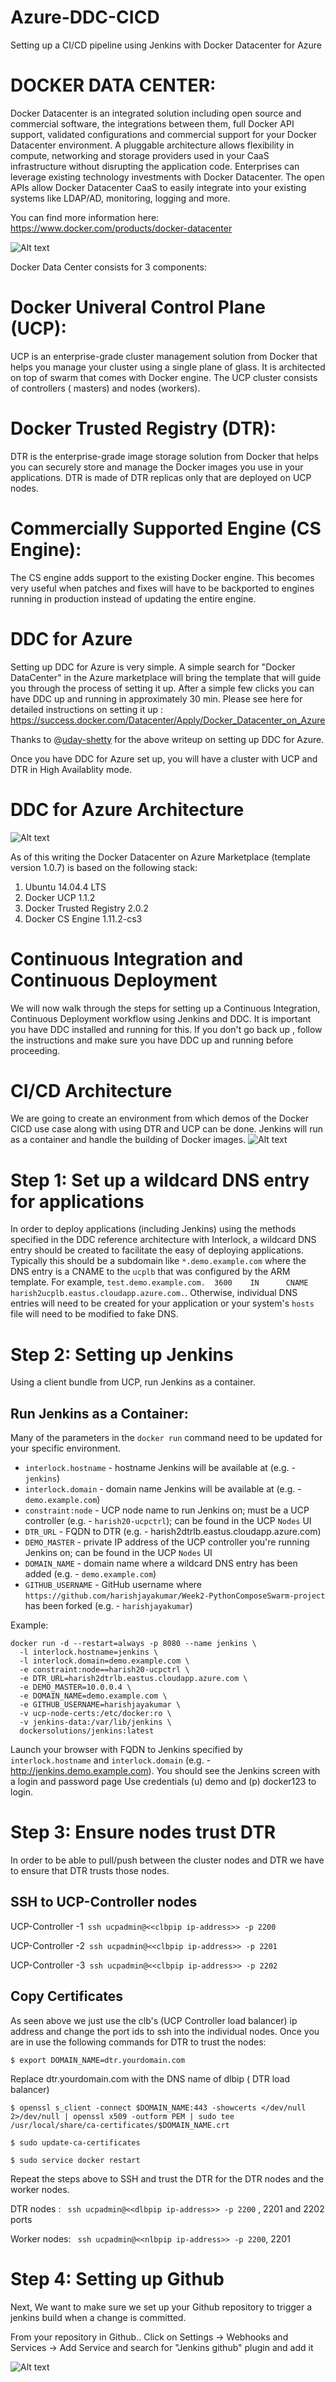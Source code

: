 # Azure-DDC-CICD
Setting up a CI/CD pipeline using Jenkins with Docker Datacenter for Azure

# DOCKER DATA CENTER:

Docker Datacenter is an integrated solution including open source and commercial software, the integrations between them, full Docker API support, validated configurations and commercial support for your Docker Datacenter environment. A pluggable architecture allows flexibility in compute, networking and storage providers used in your CaaS infrastructure without disrupting the application code. Enterprises can leverage existing technology investments with Docker Datacenter. The open APIs allow Docker Datacenter CaaS to easily integrate into your existing systems like LDAP/AD, monitoring, logging and more.

You can find more information here: https://www.docker.com/products/docker-datacenter

![Alt text](https://github.com/harishjayakumar/Azure-DDC-CICD/blob/master/DDC-Arch.png?raw=true "DDC Components")

Docker Data Center consists for 3 components:

# Docker Univeral Control Plane (UCP):
UCP is an enterprise-grade cluster management solution from Docker that helps you manage your cluster using a single plane of glass. It is architected on top of swarm that comes with Docker engine. The UCP cluster consists of controllers ( masters) and nodes (workers).

# Docker Trusted Registry (DTR):
DTR is the enterprise-grade image storage solution from Docker that helps you can securely store and manage the Docker images you use in your applications. DTR is made of DTR replicas only that are deployed on UCP nodes.

# Commercially Supported Engine (CS Engine):
The CS engine adds support to the existing Docker engine. This becomes very useful when patches and fixes will have to be backported to engines running in production instead of updating the entire engine.

# DDC for Azure
Setting up DDC for Azure is very simple. A simple search for "Docker DataCenter" in the Azure marketplace will bring the template that will guide you through the process of setting it up. After a simple few clicks you can have DDC up and running in approximately 30 min. Please see here for detailed instructions on setting it up : https://success.docker.com/Datacenter/Apply/Docker_Datacenter_on_Azure

Thanks to @[uday-shetty](https://github.com/uday-shetty) for the above writeup on setting up DDC for Azure.

Once you have DDC for Azure set up, you will have a cluster with UCP and DTR in High Availablity mode.

# DDC for Azure Architecture

![Alt text](https://github.com/harishjayakumar/Azure-DDC-CICD/blob/master/DDC-Azure-Arch.png?raw=true "DDC Azure Architecture ")

As of this writing the Docker Datacenter on Azure Marketplace (template version 1.0.7) is based on the following stack:

1. Ubuntu 14.04.4 LTS
2. Docker UCP 1.1.2
3. Docker Trusted Registry 2.0.2
4. Docker CS Engine 1.11.2-cs3

# Continuous Integration and Continuous Deployment

We will now walk through the steps for setting up a Continuous Integration, Continuous Deployment workflow using Jenkins and DDC. It is important you have DDC installed and running for this. If you don't go back up , follow the instructions and make sure you have DDC up and running before proceeding.

# CI/CD Architecture
We are going to create an environment from which demos of the Docker CICD use case along with using DTR and UCP can be done. Jenkins will run as a container and handle the building of Docker images.
![Alt text](https://github.com/harishjayakumar/Azure-DDC-CICD/blob/master/CI-CD.png?raw=true "CI/CD Architecture")

# Step 1: Set up a wildcard DNS entry for applications
In order to deploy applications (including Jenkins) using the methods specified in the DDC reference architecture with Interlock, a wildcard DNS entry should be created to facilitate the easy of deploying applications.  Typically this should be a subdomain like `*.demo.example.com` where the DNS entry is a CNAME to the `ucplb` that was configured by the ARM template.  For example, `test.demo.example.com.  3600    IN      CNAME   harish2ucplb.eastus.cloudapp.azure.com.`.  Otherwise, individual DNS entries will need to be created for your application or your system's `hosts` file will need to be modified to fake DNS.

# Step 2: Setting up Jenkins
Using a client bundle from UCP, run Jenkins as a container.

## Run Jenkins as a Container:
Many of the parameters in the `docker run` command need to be updated for your specific environment.

 * `interlock.hostname` - hostname Jenkins will be available at (e.g. - `jenkins`)
 * `interlock.domain` - domain name Jenkins will be available at (e.g. - `demo.example.com`)
 * `constraint:node` - UCP node name to run Jenkins on; must be a UCP controller (e.g. - `harish20-ucpctrl`); can be found in the UCP `Nodes` UI
 * `DTR_URL` - FQDN to DTR (e.g. - harish2dtrlb.eastus.cloudapp.azure.com)
 * `DEMO_MASTER` - private IP address of the UCP controller you're running Jenkins on; can be found in the UCP `Nodes` UI
 * `DOMAIN_NAME` - domain name where a wildcard DNS entry has been added (e.g. - `demo.example.com`)
 * `GITHUB_USERNAME` - GitHub username where `https://github.com/harishjayakumar/Week2-PythonComposeSwarm-project` has been forked (e.g. - `harishjayakumar`)

Example:

```
docker run -d --restart=always -p 8080 --name jenkins \
  -l interlock.hostname=jenkins \
  -l interlock.domain=demo.example.com \
  -e constraint:node==harish20-ucpctrl \
  -e DTR_URL=harish2dtrlb.eastus.cloudapp.azure.com \
  -e DEMO_MASTER=10.0.0.4 \
  -e DOMAIN_NAME=demo.example.com \
  -e GITHUB_USERNAME=harishjayakumar \
  -v ucp-node-certs:/etc/docker:ro \
  -v jenkins-data:/var/lib/jenkins \
  dockersolutions/jenkins:latest
```
Launch your browser with FQDN to Jenkins specified by `interlock.hostname` and `interlock.domain` (e.g. - http://jenkins.demo.example.com). You should see the Jenkins screen with a login and password page
Use credentials (u) demo and (p) docker123 to login.

# Step 3: Ensure nodes trust DTR
In order to be able to pull/push between the cluster nodes and DTR we have to ensure that DTR trusts those nodes. 

## SSH to UCP-Controller nodes

UCP-Controller -1``` ssh ucpadmin@<<clbpip ip-address>> -p 2200```

UCP-Controller -2``` ssh ucpadmin@<<clbpip ip-address>> -p 2201```

UCP-Controller -3``` ssh ucpadmin@<<clbpip ip-address>> -p 2202```

## Copy Certificates

As seen above we just use the clb's (UCP Controller load balancer) ip address and change the port ids to ssh into the individual nodes. Once you are in use the following commands for DTR to trust the nodes:

```$ export DOMAIN_NAME=dtr.yourdomain.com```

Replace dtr.yourdomain.com with the DNS name of dlbip ( DTR load balancer)

```$ openssl s_client -connect $DOMAIN_NAME:443 -showcerts </dev/null 2>/dev/null | openssl x509 -outform PEM | sudo tee /usr/local/share/ca-certificates/$DOMAIN_NAME.crt```

```$ sudo update-ca-certificates```
    
```$ sudo service docker restart```

Repeat the steps above to SSH and trust the DTR for the DTR nodes and the worker nodes.

DTR nodes : ``` ssh ucpadmin@<<dlbpip ip-address>> -p 2200``` , 2201 and 2202 ports

Worker nodes: ``` ssh ucpadmin@<<nlbpip ip-address>> -p 2200```, 2201 

# Step 4: Setting up Github

Next, We want to make sure we set up your Github repository to trigger a jenkins build when a change is committed. 

From your repository in Github.. Click on Settings -> Webhooks and Services -> Add Service and search for "Jenkins github" plugin and add it

![Alt text](https://github.com/harishjayakumar/Azure-DDC-CICD/blob/master/Github-Set.png?raw=true "Github Setup")



